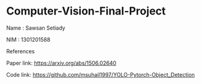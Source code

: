 # Computer-Vision-Final-Project

Name : Sawsan Setiady

NIM : 1301201588


References

Paper link: https://arxiv.org/abs/1506.02640

Code link: https://github.com/msuhail1997/YOLO-Pytorch-Object_Detection
